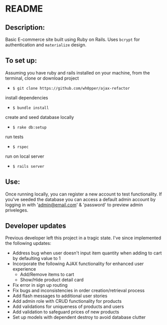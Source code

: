 # README

## Description:
Basic E-commerce site built using Ruby on Rails. Uses `bcrypt` for authentication and `materialize` design.

## To set up:
Assuming you have ruby and rails installed on your machine, from the terminal, clone or download project
* `$ git clone https://github.com/wh0pper/ajax-refactor`

install dependencies
* `$ bundle install`

create and seed database locally
* `$ rake db:setup`

run tests
* `$ rspec`

run on local server
* `$ rails server`

## Use:
Once running locally, you can register a new account to test functionality. If you've seeded the database you can access a default admin account by logging in with 'admin@email.com' & 'password' to preview admin priveleges.

## Developer updates
Previous developer left this project in a tragic state. I've since implemented the following updates:
* Address bug when user doesn't input item quantity when adding to cart by defaulting value to 1
* Incorporate the following AJAX functionality for enhanced user experience
  * Add/Remove items to cart
  * Show/Hide product detail card
* Fix error in sign up routing  
* Fix bugs and inconsistencies in order creation/retrieval process
* Add flash messages to additional user stories
* Add admin role with CRUD functionality for products
* Add validations for uniqueness of products and users
* Add validation to safeguard prices of new products
* Set up models with dependent destroy to avoid database clutter
